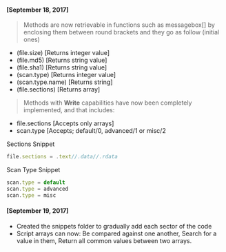 #### [September 18, 2017]
> Methods are now retrievable in functions such as messagebox[] by enclosing them between round brackets and they go as follow (initial ones)
+ (file.size) [Returns integer value]
+ (file.md5) [Returns string value]
+ (file.sha1) [Returns string value]
+ (scan.type) [Returns integer value]
+ (scan.type.name) [Returns string]
+ (file.sections) [Returns array]

> Methods with **Write** capabilities have now been completely implemented, and that includes:
+ file.sections [Accepts only arrays]
+ scan.type [Accepts; default/0, advanced/1 or misc/2

Sections Snippet
```js
file.sections = .text//.data//.rdata
```

Scan Type Snippet
```js
scan.type = default
scan.type = advanced
scan.type = misc
```
#### [September 19, 2017]
+ Created the snippets folder to gradually add each sector of the code
+ Script arrays can now: Be compared against one another, Search for a value in them, Return all common values between two arrays.
